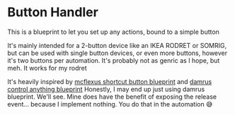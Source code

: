 # Button Handler

This is a blueprint to let you set up any actions, bound to a simple button

It's mainly intended for a 2-button device like an IKEA RODRET or SOMRIG, but can be used with single button devices, or even more buttons, however it's two buttons per automation.
It's probably not as genric as I hope, but meh. It works for my rodret

It's heavily inspired by [mcflexus shortcut button blueprint](https://community.home-assistant.io/t/zha-ikea-tradfri-shortcut-button/261936) and [damrus control anything blueprint](https://community.home-assistant.io/t/ikea-rodret-dimmer-somrig-remotes-zha-z2m-control-anything/590081)
Honestly, I may end up just using damrus blueprint. We'll see.
Mine does have the benefit of exposing the release event... because I implement nothing. You do that in the automation 😅

